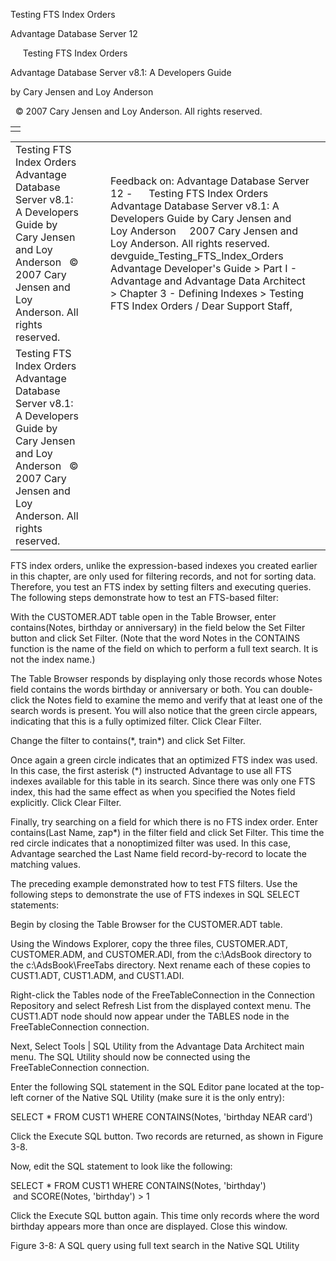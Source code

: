 Testing FTS Index Orders




Advantage Database Server 12  

     Testing FTS Index Orders

Advantage Database Server v8.1: A Developers Guide

by Cary Jensen and Loy Anderson

  © 2007 Cary Jensen and Loy Anderson. All rights reserved.

|  |
| --- |
|  |

|  |  |  |  |  |
| --- | --- | --- | --- | --- |
| Testing FTS Index Orders  Advantage Database Server v8.1: A Developers Guide  by Cary Jensen and Loy Anderson    © 2007 Cary Jensen and Loy Anderson. All rights reserved. |  |  | Feedback on: Advantage Database Server 12 -      Testing FTS Index Orders Advantage Database Server v8.1: A Developers Guide by Cary Jensen and Loy Anderson     2007 Cary Jensen and Loy Anderson. All rights reserved. devguide\_Testing\_FTS\_Index\_Orders Advantage Developer's Guide > Part I - Advantage and Advantage Data Architect > Chapter 3 - Defining Indexes > Testing FTS Index Orders / Dear Support Staff, |  |
| Testing FTS Index Orders  Advantage Database Server v8.1: A Developers Guide  by Cary Jensen and Loy Anderson    © 2007 Cary Jensen and Loy Anderson. All rights reserved. |  |  |  |  |

FTS index orders, unlike the expression-based indexes you created earlier in this chapter, are only used for filtering records, and not for sorting data. Therefore, you test an FTS index by setting filters and executing queries. The following steps demonstrate how to test an FTS-based filter:

With the CUSTOMER.ADT table open in the Table Browser, enter contains(Notes, birthday or anniversary) in the field below the Set Filter button and click Set Filter. (Note that the word Notes in the CONTAINS function is the name of the field on which to perform a full text search. It is not the index name.)

The Table Browser responds by displaying only those records whose Notes field contains the words birthday or anniversary or both. You can double-click the Notes field to examine the memo and verify that at least one of the search words is present. You will also notice that the green circle appears, indicating that this is a fully optimized filter. Click Clear Filter.

Change the filter to contains(\*, train\*) and click Set Filter.

Once again a green circle indicates that an optimized FTS index was used. In this case, the first asterisk (\*) instructed Advantage to use all FTS indexes available for this table in its search. Since there was only one FTS index, this had the same effect as when you specified the Notes field explicitly. Click Clear Filter.

Finally, try searching on a field for which there is no FTS index order. Enter contains(Last Name, zap\*) in the filter field and click Set Filter. This time the red circle indicates that a nonoptimized filter was used. In this case, Advantage searched the Last Name field record-by-record to locate the matching values.

The preceding example demonstrated how to test FTS filters. Use the following steps to demonstrate the use of FTS indexes in SQL SELECT statements:

Begin by closing the Table Browser for the CUSTOMER.ADT table.

Using the Windows Explorer, copy the three files, CUSTOMER.ADT, CUSTOMER.ADM, and CUSTOMER.ADI, from the c:\AdsBook directory to the c:\AdsBook\FreeTabs directory. Next rename each of these copies to CUST1.ADT, CUST1.ADM, and CUST1.ADI.

Right-click the Tables node of the FreeTableConnection in the Connection Repository and select Refresh List from the displayed context menu. The CUST1.ADT node should now appear under the TABLES node in the FreeTableConnection connection.

Next, Select Tools | SQL Utility from the Advantage Data Architect main menu. The SQL Utility should now be connected using the FreeTableConnection connection.

Enter the following SQL statement in the SQL Editor pane located at the top-left corner of the Native SQL Utility (make sure it is the only entry):

SELECT \* FROM CUST1 WHERE CONTAINS(Notes, 'birthday NEAR card')

Click the Execute SQL button. Two records are returned, as shown in Figure 3-8.

Now, edit the SQL statement to look like the following:

SELECT \* FROM CUST1 WHERE CONTAINS(Notes, 'birthday')   
  and SCORE(Notes, 'birthday') > 1

Click the Execute SQL button again. This time only records where the word birthday appears more than once are displayed. Close this window.

Figure 3-8: A SQL query using full text search in the Native SQL Utility